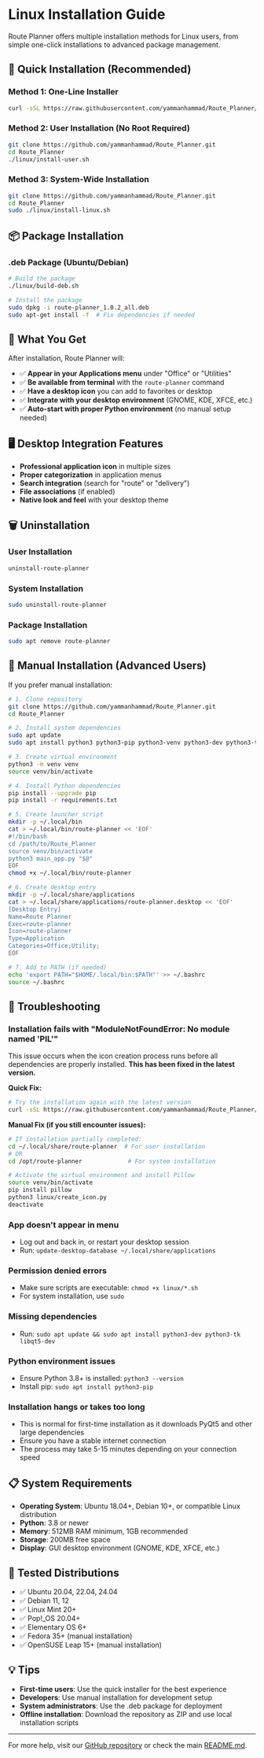# Linux Installation Guide

Route Planner offers multiple installation methods for Linux users, from simple one-click installations to advanced package management.

## 🚀 Quick Installation (Recommended)

### Method 1: One-Line Installer
```bash
curl -sSL https://raw.githubusercontent.com/yammanhammad/Route_Planner/master/linux/quick-install.sh | bash
```

### Method 2: User Installation (No Root Required)
```bash
git clone https://github.com/yammanhammad/Route_Planner.git
cd Route_Planner
./linux/install-user.sh
```

### Method 3: System-Wide Installation
```bash
git clone https://github.com/yammanhammad/Route_Planner.git
cd Route_Planner
sudo ./linux/install-linux.sh
```

## 📦 Package Installation

### .deb Package (Ubuntu/Debian)
```bash
# Build the package
./linux/build-deb.sh

# Install the package
sudo dpkg -i route-planner_1.0.2_all.deb
sudo apt-get install -f  # Fix dependencies if needed
```

## 🎯 What You Get

After installation, Route Planner will:

- ✅ **Appear in your Applications menu** under "Office" or "Utilities"
- ✅ **Be available from terminal** with the `route-planner` command
- ✅ **Have a desktop icon** you can add to favorites or desktop
- ✅ **Integrate with your desktop environment** (GNOME, KDE, XFCE, etc.)
- ✅ **Auto-start with proper Python environment** (no manual setup needed)

## 🖥️ Desktop Integration Features

- **Professional application icon** in multiple sizes
- **Proper categorization** in application menus
- **Search integration** (search for "route" or "delivery")
- **File associations** (if enabled)
- **Native look and feel** with your desktop theme

## 🗑️ Uninstallation

### User Installation
```bash
uninstall-route-planner
```

### System Installation
```bash
sudo uninstall-route-planner
```

### Package Installation
```bash
sudo apt remove route-planner
```

## 🔧 Manual Installation (Advanced Users)

If you prefer manual installation:

```bash
# 1. Clone repository
git clone https://github.com/yammanhammad/Route_Planner.git
cd Route_Planner

# 2. Install system dependencies
sudo apt update
sudo apt install python3 python3-pip python3-venv python3-dev python3-tk libqt5-dev

# 3. Create virtual environment
python3 -m venv venv
source venv/bin/activate

# 4. Install Python dependencies
pip install --upgrade pip
pip install -r requirements.txt

# 5. Create launcher script
mkdir -p ~/.local/bin
cat > ~/.local/bin/route-planner << 'EOF'
#!/bin/bash
cd /path/to/Route_Planner
source venv/bin/activate
python3 main_app.py "$@"
EOF
chmod +x ~/.local/bin/route-planner

# 6. Create desktop entry
mkdir -p ~/.local/share/applications
cat > ~/.local/share/applications/route-planner.desktop << 'EOF'
[Desktop Entry]
Name=Route Planner
Exec=route-planner
Icon=route-planner
Type=Application
Categories=Office;Utility;
EOF

# 7. Add to PATH (if needed)
echo 'export PATH="$HOME/.local/bin:$PATH"' >> ~/.bashrc
source ~/.bashrc
```

## 🐛 Troubleshooting

### Installation fails with "ModuleNotFoundError: No module named 'PIL'"

This issue occurs when the icon creation process runs before all dependencies are properly installed. **This has been fixed in the latest version.**

**Quick Fix:**
```bash
# Try the installation again with the latest version
curl -sSL https://raw.githubusercontent.com/yammanhammad/Route_Planner/master/linux/quick-install.sh | bash
```

**Manual Fix (if you still encounter issues):**
```bash
# If installation partially completed:
cd ~/.local/share/route-planner  # For user installation
# OR
cd /opt/route-planner             # For system installation

# Activate the virtual environment and install Pillow
source venv/bin/activate
pip install pillow
python3 linux/create_icon.py
deactivate
```

### App doesn't appear in menu
- Log out and back in, or restart your desktop session
- Run: `update-desktop-database ~/.local/share/applications`

### Permission denied errors
- Make sure scripts are executable: `chmod +x linux/*.sh`
- For system installation, use `sudo`

### Missing dependencies
- Run: `sudo apt update && sudo apt install python3-dev python3-tk libqt5-dev`

### Python environment issues
- Ensure Python 3.8+ is installed: `python3 --version`
- Install pip: `sudo apt install python3-pip`

### Installation hangs or takes too long
- This is normal for first-time installation as it downloads PyQt5 and other large dependencies
- Ensure you have a stable internet connection
- The process may take 5-15 minutes depending on your connection speed

## 📋 System Requirements

- **Operating System**: Ubuntu 18.04+, Debian 10+, or compatible Linux distribution
- **Python**: 3.8 or newer
- **Memory**: 512MB RAM minimum, 1GB recommended
- **Storage**: 200MB free space
- **Display**: GUI desktop environment (GNOME, KDE, XFCE, etc.)

## 🎯 Tested Distributions

- ✅ Ubuntu 20.04, 22.04, 24.04
- ✅ Debian 11, 12
- ✅ Linux Mint 20+
- ✅ Pop!_OS 20.04+
- ✅ Elementary OS 6+
- ✅ Fedora 35+ (manual installation)
- ✅ OpenSUSE Leap 15+ (manual installation)

## 💡 Tips

- **First-time users**: Use the quick installer for the best experience
- **Developers**: Use manual installation for development setup
- **System administrators**: Use the .deb package for deployment
- **Offline installation**: Download the repository as ZIP and use local installation scripts

---

For more help, visit our [GitHub repository](https://github.com/yammanhammad/Route_Planner) or check the main [README.md](../README.md).
